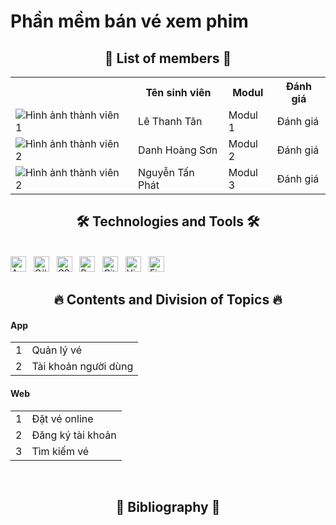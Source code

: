 # Phần mềm bán vé xem phim
<h2 align="center">👦 List of members 👦</h2>
<body>
    <table>
        <tr>
            <th></th>
            <th>Tên sinh viên</th>
            <th>Modul</th>
            <th>Đánh giá</th>
        </tr>
        <tr>
            <td><img src="link_hinh_anh_1.jpg" alt="Hình ảnh thành viên 1"></td>
            <td>Lê Thanh Tân</td>
            <td>Modul 1</td>
            <td>Đánh giá</td>
        </tr>
        <tr>
            <td><img src="link_hinh_anh_2.jpg" alt="Hình ảnh thành viên 2"></td>
            <td>Danh Hoàng Sơn</td>
            <td>Modul 2</td>
            <td>Đánh giá</td>
        </tr>
        <tr>
            <td><img src="link_hinh_anh_2.jpg" alt="Hình ảnh thành viên 2"></td>
            <td>Nguyễn Tấn Phát</td>
            <td>Modul 3</td>
            <td>Đánh giá</td>
        </tr>
        <!-- Thêm các thành viên khác tại đây -->
    </table>
</body>
<a href="#" target="_blank">
 
</a>

<h2 align="center">🛠 Technologies and Tools 🛠</h2>
<br>
<span><img src="https://img.shields.io/badge/Android%20studio-282C34?logo=androidstudio&logoColor=15b659" title="Android studio" height="25" /></span>
&nbsp;
<span><img src="https://img.shields.io/badge/C%20Sharp-282C34?logo=sharp&logoColor=99CC00" title="C#" height="25" /></span>
&nbsp;
<span><img src="https://img.shields.io/badge/CSS3-282C34?logo=css3&logoColor=1572B6" title="CSS" height="25" /></span>
&nbsp;
<span><img src="https://img.shields.io/badge/Bootstrap-282C34?logo=bootstrap&logoColor=7952B3" alt="Bootstrap logo" title="Bootstrap" height="25" /></span>
&nbsp;
<span><img src="https://img.shields.io/badge/git-282C34?logo=git&logoColor=F05032" alt="Git logo" title="Git" height="25" /></span>
&nbsp;
<span><img src="https://img.shields.io/badge/VS%20Code-282C34?logo=visual-studio-code&logoColor=007ACC" alt="Visual Studio Code logo" title="Visual Studio Code" height="25" /></span>
&nbsp;
<span><img src="https://img.shields.io/badge/Firebase-282C34?logo=firebase&logoColor=FFCA28" alt="Firebase logo" title="Firebase" height="25" /></span>
&nbsp;

<br>
<h2 align="center">🔥 Contents and Division of Topics 🔥</h2>
<h4>App</h4>
<table>
    <tr>
        <td>1</td>
        <td>Quản lý vé</td>
    </tr>
    <tr>
        <td>2</td>
        <td>Tài khoản người dùng</td>
    </tr>
</table>

<h4>Web</h4>
<table>
    <tr>
        <td>1</td>
        <td>Đặt vé online</td>
    </tr>
    <tr>
        <td>2</td>
        <td>Đăng ký tài khoản</td>
    </tr>
    <tr>
        <td>3</td>
        <td>Tìm kiếm vé</td>
    </tr>
</table>
<br>

<h2 align="center">📖 Bibliography 📖</h2>
<br>

<br>
